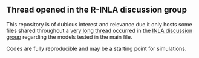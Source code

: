 ## Thread opened in the R-INLA discussion group

This repository is of dubious interest and relevance due it only hosts some files
shared throughout a [very long thread](https://groups.google.com/g/r-inla-discussion-group/c/SL2Pdf2lUwQ) 
occurred in the [INLA discussion group](https://groups.google.com/g/r-inla-discussion-group) 
regarding the models tested in the main file. 

Codes are fully reproducible and may be a starting point for simulations.

 